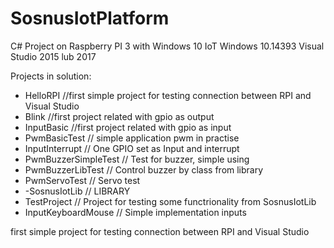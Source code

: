 
# SosnusIotPlatform
C# Project on Raspberry PI 3 with Windows 10 IoT
Windows 10.14393
Visual Studio 2015 lub 2017

Projects in solution:
* HelloRPI //first simple project for testing connection between RPI and Visual Studio
* Blink //first project related with gpio as output
* InputBasic //first project related with gpio as input
* PwmBasicTest // simple application pwm in practise
* InputInterrupt // One GPIO set as Input and interrupt
* PwmBuzzerSimpleTest // Test for buzzer, simple using
* PwmBuzzerLibTest // Control buzzer by class from library
* PwmServoTest // Servo test
* -SosnusIotLib // LIBRARY
* TestProject // Project for testing some functrionality from SosnusIotLib
* InputKeyboardMouse // Simple implementation inputs



first simple project for testing connection between RPI and Visual Studio
